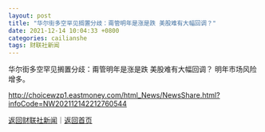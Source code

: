 ```yaml
---
layout: post
title: "华尔街多空罕见搁置分歧：甭管明年是涨是跌 美股难有大幅回调？"
date: 2021-12-14 10:04:33 +0800
categories: cailianshe
tags: 财联社新闻
---
```

华尔街多空罕见搁置分歧：甭管明年是涨是跌 美股难有大幅回调？
明年市场风险增多。

<http://choicewzp1.eastmoney.com/html_News/NewsShare.html?infoCode=NW202112142212760544>

[返回财联社新闻](//finews.withounder.com/cailianshe/)｜[返回首页](//finews.withounder.com/)